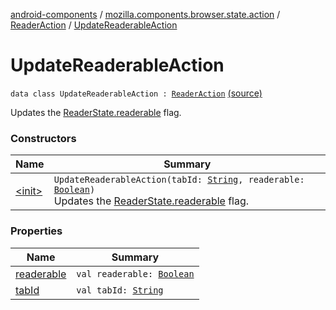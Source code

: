 [android-components](../../../index.md) / [mozilla.components.browser.state.action](../../index.md) / [ReaderAction](../index.md) / [UpdateReaderableAction](./index.md)

# UpdateReaderableAction

`data class UpdateReaderableAction : `[`ReaderAction`](../index.md) [(source)](https://github.com/mozilla-mobile/android-components/blob/master/components/browser/state/src/main/java/mozilla/components/browser/state/action/BrowserAction.kt#L345)

Updates the [ReaderState.readerable](../../../mozilla.components.browser.state.state/-reader-state/readerable.md) flag.

### Constructors

| Name | Summary |
|---|---|
| [&lt;init&gt;](-init-.md) | `UpdateReaderableAction(tabId: `[`String`](https://kotlinlang.org/api/latest/jvm/stdlib/kotlin/-string/index.html)`, readerable: `[`Boolean`](https://kotlinlang.org/api/latest/jvm/stdlib/kotlin/-boolean/index.html)`)`<br>Updates the [ReaderState.readerable](../../../mozilla.components.browser.state.state/-reader-state/readerable.md) flag. |

### Properties

| Name | Summary |
|---|---|
| [readerable](readerable.md) | `val readerable: `[`Boolean`](https://kotlinlang.org/api/latest/jvm/stdlib/kotlin/-boolean/index.html) |
| [tabId](tab-id.md) | `val tabId: `[`String`](https://kotlinlang.org/api/latest/jvm/stdlib/kotlin/-string/index.html) |
